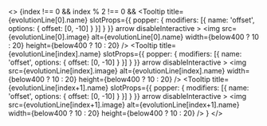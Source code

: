 <>
          {index !== 0 && index % 2 !== 0 && <Grid container>
            <Grid>
              <Tooltip
                title={evolutionLine[0].name}
                slotProps={{ popper: { modifiers: [{ name: 'offset', options: { offset: [0, -10] } }] } }}
                arrow
                disableInteractive
              >
                <img
                  src={evolutionLine[0].image}
                  alt={evolutionLine[0].name}
                  width={below400 ? 10 : 20}
                  height={below400 ? 10 : 20}
                />
              </Tooltip>
            </Grid>
            <ArrowRightAltIcon fontSize='medium'/>
            <Grid>
              <Tooltip
                title={evolutionLine[index].name}
                slotProps={{ popper: { modifiers: [{ name: 'offset', options: { offset: [0, -10] } }] } }}
                arrow
                disableInteractive
              >
                <img
                  src={evolutionLine[index].image}
                  alt={evolutionLine[index].name}
                  width={below400 ? 10 : 20}
                  height={below400 ? 10 : 20}
                />
              </Tooltip>
              <Tooltip
                title={evolutionLine[index+1].name}
                slotProps={{ popper: { modifiers: [{ name: 'offset', options: { offset: [0, -10] } }] } }}
                arrow
                disableInteractive
              >
                <img
                  src={evolutionLine[index+1].image}
                  alt={evolutionLine[index+1].name}
                  width={below400 ? 10 : 20}
                  height={below400 ? 10 : 20}
                />
              </Tooltip>
            </Grid>
          </Grid>
          }
        </>

